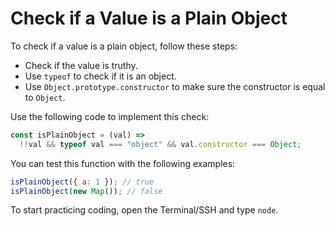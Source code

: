 # Check if a Value is a Plain Object

To check if a value is a plain object, follow these steps:

- Check if the value is truthy.
- Use `typeof` to check if it is an object.
- Use `Object.prototype.constructor` to make sure the constructor is equal to `Object`.

Use the following code to implement this check:

```js
const isPlainObject = (val) =>
  !!val && typeof val === "object" && val.constructor === Object;
```

You can test this function with the following examples:

```js
isPlainObject({ a: 1 }); // true
isPlainObject(new Map()); // false
```

To start practicing coding, open the Terminal/SSH and type `node`.
